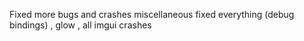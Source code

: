 Fixed more bugs and crashes miscellaneous fixed everything (debug bindings) , glow , all imgui crashes
